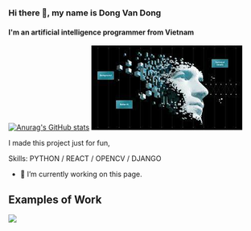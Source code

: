 ### Hi there 👋, my name is Dong Van Dong
#### I'm an artificial intelligence programmer from Vietnam
[![Anurag's GitHub stats](https://github-readme-stats.vercel.app/api?username=dongdv95)](https://github.com/anuraghazra/github-readme-stats)
![I'm an artificial intelligence programmer from Vietnam](https://github.com/dongdv95/dongdv95.github.io/blob/main/bg.jpeg?raw=true)

I made this project just for fun, 

Skills: PYTHON / REACT / OPENCV / DJANGO 

- 🔭 I’m currently working on this page. 






## Examples of Work
<img src="https://github.com/dongdv95/dongdv95.github.io/blob/main/aibackgroundpicolo.gif?raw=true" width="512" >
